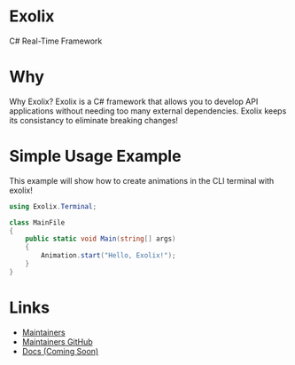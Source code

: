 # Exolix
C# Real-Time Framework

# Why
Why Exolix? Exolix is a C# framework that allows you to develop API applications without needing too many external dependencies. Exolix keeps its consistancy to eliminate breaking changes! 

# Simple Usage Example
This example will show how to create animations in the CLI terminal with exolix!

```cs
using Exolix.Terminal;

class MainFile 
{
	public static void Main(string[] args)
	{
		Animation.start("Hello, Exolix!");
	}
}
```

# Links
 - [Maintainers](https://axeri.net/staff/developers)
 - [Maintainers GitHub](https://github.com/axeridev)
 - [Docs (Coming Soon)](https://github.com/AxeriDev/Exolix/wiki)